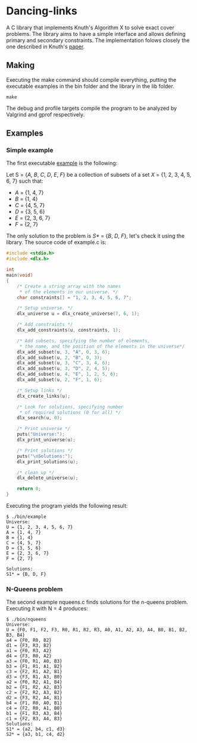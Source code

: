 # Dancing-links

A C library that implements Knuth's Algorithm X to solve exact cover problems.
The library aims to have a simple interface and allows defining primary and secondary constraints.
The implementation folows closely the one described in Knuth's [paper](https://arxiv.org/abs/cs/0011047).

## Making

Executing the make command should compile everything, putting the executable examples in the bin folder and the library in the lib folder.
```
make
```
The debug and profile targets compile the program to be analyzed by Valgrind and gprof respectively.

## Examples

### Simple example
The first executable [example](https://en.wikipedia.org/wiki/Exact_cover#Detailed_example) is the following:

Let  S  = {_A_,  _B_,  _C_,  _D_,  _E_,  _F_} be a collection of subsets of a set  _X_  = {1, 2, 3, 4, 5, 6, 7} such that:

- _A_ = {1, 4, 7}
- _B_ = {1, 4}
- _C_ = {4, 5, 7}
- _D_ = {3, 5, 6}
- _E_ = {2, 3, 6, 7}
- _F_ = {2, 7}

The only solution to the problem is _S*_ = {_B_, _D_, _F_}, let's check it using the library. The source code of example.c is:

``` c
#include <stdio.h>
#include <dlx.h>

int
main(void)
{
	/* Create a string array with the names 
	 * of the elements in our universe. */
	char constraints[] = "1, 2, 3, 4, 5, 6, 7";

	/* Setup universe. */
	dlx_universe u = dlx_create_universe(7, 6, 1);

	/* Add constraints */
	dlx_add_constraints(u, constraints, 1);

	/* Add subsets, specifying the number of elements,
	 * the name, and the position of the elements in the universe*/
	dlx_add_subset(u, 3, "A", 0, 3, 6);
	dlx_add_subset(u, 2, "B", 0, 3);
	dlx_add_subset(u, 3, "C", 3, 4, 6);
	dlx_add_subset(u, 3, "D", 2, 4, 5);
	dlx_add_subset(u, 4, "E", 1, 2, 5, 6);
	dlx_add_subset(u, 2, "F", 1, 6);

	/* Setup links */
	dlx_create_links(u);

	/* Look for solutions, specifying number 
	 * of required solutions (0 for all) */
	dlx_search(u, 0);

	/* Print universe */
	puts("Universe:");
	dlx_print_universe(u);

	/* Print solutions */
	puts("\nSolutions:");
	dlx_print_solutions(u);

	/* clean up */
	dlx_delete_universe(u);

	return 0;
}
```
Executing the program yields the following result:
```
$ ./bin/example
Universe:
U = {1, 2, 3, 4, 5, 6, 7}
A = {1, 4, 7}
B = {1, 4}
C = {4, 5, 7}
D = {3, 5, 6}
E = {2, 3, 6, 7}
F = {2, 7}

Solutions:
S1* = {B, D, F}
```
### N-Queens problem

The second example nqueens.c finds solutions for the n-queens problem. Executing it with N = 4 produces:
```
$ ./bin/nqueens
Universe:
U = {F0, F1, F2, F3, R0, R1, R2, R3, A0, A1, A2, A3, A4, B0, B1, B2, B3, B4}
a4 = {F0, R0, B2}
d1 = {F3, R3, B2}
a1 = {F0, R3, A2}
d4 = {F3, R0, A2}
a3 = {F0, R1, A0, B3}
b3 = {F1, R1, A1, B2}
c3 = {F2, R1, A2, B1}
d3 = {F3, R1, A3, B0}
a2 = {F0, R2, A1, B4}
b2 = {F1, R2, A2, B3}
c2 = {F2, R2, A3, B2}
d2 = {F3, R2, A4, B1}
b4 = {F1, R0, A0, B1}
c4 = {F2, R0, A1, B0}
b1 = {F1, R3, A3, B4}
c1 = {F2, R3, A4, B3}
Solutions:
S1* = {a2, b4, c1, d3}
S2* = {a3, b1, c4, d2}
```
